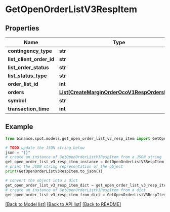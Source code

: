 # GetOpenOrderListV3RespItem


## Properties

Name | Type | Description | Notes
------------ | ------------- | ------------- | -------------
**contingency_type** | **str** |  | [optional] 
**list_client_order_id** | **str** |  | [optional] 
**list_order_status** | **str** |  | [optional] 
**list_status_type** | **str** |  | [optional] 
**order_list_id** | **int** |  | [optional] 
**orders** | [**List[CreateMarginOrderOcoV1RespOrdersInner]**](CreateMarginOrderOcoV1RespOrdersInner.md) |  | [optional] 
**symbol** | **str** |  | [optional] 
**transaction_time** | **int** |  | [optional] 

## Example

```python
from binance.spot.models.get_open_order_list_v3_resp_item import GetOpenOrderListV3RespItem

# TODO update the JSON string below
json = "{}"
# create an instance of GetOpenOrderListV3RespItem from a JSON string
get_open_order_list_v3_resp_item_instance = GetOpenOrderListV3RespItem.from_json(json)
# print the JSON string representation of the object
print(GetOpenOrderListV3RespItem.to_json())

# convert the object into a dict
get_open_order_list_v3_resp_item_dict = get_open_order_list_v3_resp_item_instance.to_dict()
# create an instance of GetOpenOrderListV3RespItem from a dict
get_open_order_list_v3_resp_item_from_dict = GetOpenOrderListV3RespItem.from_dict(get_open_order_list_v3_resp_item_dict)
```
[[Back to Model list]](../README.md#documentation-for-models) [[Back to API list]](../README.md#documentation-for-api-endpoints) [[Back to README]](../README.md)


